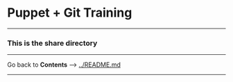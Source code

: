 # Puppet + Git Training #

---

### This is the share directory ###

---

Go back to **Contents** --> [../README.md](../README.md)

---

